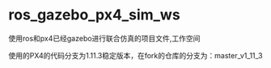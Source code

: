 # ros_gazebo_px4_sim_ws
使用ros和px4已经gazebo进行联合仿真的项目文件,工作空间

使用的PX4的代码分支为1.11.3稳定版本，在fork的仓库的分支为：master_v1_11_3
